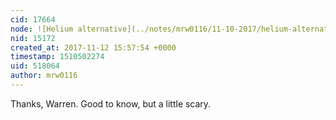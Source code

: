 ```yaml
---
cid: 17664
node: ![Helium alternative](../notes/mrw0116/11-10-2017/helium-alternative)
nid: 15172
created_at: 2017-11-12 15:57:54 +0000
timestamp: 1510502274
uid: 518064
author: mrw0116
---
```


Thanks, Warren. Good to know, but a little scary. 